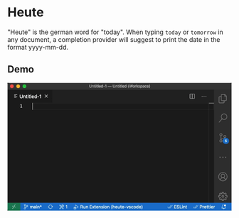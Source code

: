 # Heute

"Heute" is the german word for "today". When typing `today` or `tomorrow` in any document, a completion provider will suggest to print the date in the format yyyy-mm-dd. 

## Demo
![type "today"](demo.gif)